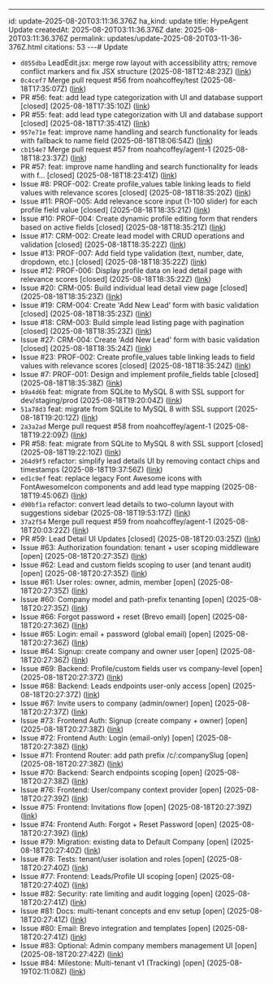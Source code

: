 ---
id: update-2025-08-20T03:11:36.376Z
ha_kind: update
title: HypeAgent Update
createdAt: 2025-08-20T03:11:36.376Z
date: 2025-08-20T03:11:36.376Z
permalink: updates/update-2025-08-20T03-11-36-376Z.html
citations: 53
---# Update

- `d855dba` LeadEdit.jsx: merge row layout with accessibility attrs; remove conflict markers and fix JSX structure (2025-08-18T12:48:23Z) ([link](https://github.com/noahcoffey/bizd/commit/d855dba88dbc411d5dd10a048e50b4f0de56dc05))
- `0c4cef7` Merge pull request #56 from noahcoffey/test (2025-08-18T17:35:07Z) ([link](https://github.com/noahcoffey/bizd/commit/0c4cef7a7e8c65dec8584ae7042da53f37f334c9))
- PR #56: feat: add lead type categorization with UI and database support [closed] (2025-08-18T17:35:10Z) ([link](https://github.com/noahcoffey/bizd/pull/56))
- PR #55: feat: add lead type categorization with UI and database support [closed] (2025-08-18T17:35:41Z) ([link](https://github.com/noahcoffey/bizd/pull/55))
- `957e71e` feat: improve name handling and search functionality for leads with fallback to name field (2025-08-18T18:06:54Z) ([link](https://github.com/noahcoffey/bizd/commit/957e71e4efd8c6b2259fab93a5fca67570e27fdc))
- `cb154e7` Merge pull request #57 from noahcoffey/agent-1 (2025-08-18T18:23:37Z) ([link](https://github.com/noahcoffey/bizd/commit/cb154e76801e94cd0e17823615a6bb21513f2173))
- PR #57: feat: improve name handling and search functionality for leads with f… [closed] (2025-08-18T18:23:41Z) ([link](https://github.com/noahcoffey/bizd/pull/57))
- Issue #8: PROF-002: Create profile_values table linking leads to field values with relevance scores [closed] (2025-08-18T18:35:20Z) ([link](https://github.com/noahcoffey/bizd/issues/8))
- Issue #11: PROF-005: Add relevance score input (1-100 slider) for each profile field value [closed] (2025-08-18T18:35:21Z) ([link](https://github.com/noahcoffey/bizd/issues/11))
- Issue #10: PROF-004: Create dynamic profile editing form that renders based on active fields [closed] (2025-08-18T18:35:21Z) ([link](https://github.com/noahcoffey/bizd/issues/10))
- Issue #17: CRM-002: Create lead model with CRUD operations and validation [closed] (2025-08-18T18:35:22Z) ([link](https://github.com/noahcoffey/bizd/issues/17))
- Issue #13: PROF-007: Add field type validation (text, number, date, dropdown, etc.) [closed] (2025-08-18T18:35:22Z) ([link](https://github.com/noahcoffey/bizd/issues/13))
- Issue #12: PROF-006: Display profile data on lead detail page with relevance scores [closed] (2025-08-18T18:35:22Z) ([link](https://github.com/noahcoffey/bizd/issues/12))
- Issue #20: CRM-005: Build individual lead detail view page [closed] (2025-08-18T18:35:23Z) ([link](https://github.com/noahcoffey/bizd/issues/20))
- Issue #19: CRM-004: Create 'Add New Lead' form with basic validation [closed] (2025-08-18T18:35:23Z) ([link](https://github.com/noahcoffey/bizd/issues/19))
- Issue #18: CRM-003: Build simple lead listing page with pagination [closed] (2025-08-18T18:35:23Z) ([link](https://github.com/noahcoffey/bizd/issues/18))
- Issue #27: CRM-004: Create 'Add New Lead' form with basic validation [closed] (2025-08-18T18:35:24Z) ([link](https://github.com/noahcoffey/bizd/issues/27))
- Issue #23: PROF-002: Create profile_values table linking leads to field values with relevance scores [closed] (2025-08-18T18:35:24Z) ([link](https://github.com/noahcoffey/bizd/issues/23))
- Issue #7: PROF-001: Design and implement profile_fields table [closed] (2025-08-18T18:35:38Z) ([link](https://github.com/noahcoffey/bizd/issues/7))
- `b9a4d6b` feat: migrate from SQLite to MySQL 8 with SSL support for dev/staging/prod (2025-08-18T19:20:04Z) ([link](https://github.com/noahcoffey/bizd/commit/b9a4d6b29121b3bb492a1a7a8901089ff8e2ad90))
- `51a78d3` feat: migrate from SQLite to MySQL 8 with SSL support (2025-08-18T19:20:12Z) ([link](https://github.com/noahcoffey/bizd/commit/51a78d37f5ae007d733c14bcbdb536db8702c216))
- `2a3a2ad` Merge pull request #58 from noahcoffey/agent-1 (2025-08-18T19:22:09Z) ([link](https://github.com/noahcoffey/bizd/commit/2a3a2ad560eb7522081431000298a36effaee7e8))
- PR #58: feat: migrate from SQLite to MySQL 8 with SSL support [closed] (2025-08-18T19:22:10Z) ([link](https://github.com/noahcoffey/bizd/pull/58))
- `264d9f5` refactor: simplify lead details UI by removing contact chips and timestamps (2025-08-18T19:37:56Z) ([link](https://github.com/noahcoffey/bizd/commit/264d9f5815e75da76244725af144dfe01d12cc3d))
- `ed1c9ef` feat: replace legacy Font Awesome icons with FontAwesomeIcon components and add lead type mapping (2025-08-18T19:45:06Z) ([link](https://github.com/noahcoffey/bizd/commit/ed1c9ef12e6fbb64a2f999f5a1938531e5dc65a9))
- `d90bf1a` refactor: convert lead details to two-column layout with suggestions sidebar (2025-08-18T19:53:17Z) ([link](https://github.com/noahcoffey/bizd/commit/d90bf1a2e24a33ec1b17f9d29bd1ee206eaeac7c))
- `37a2f54` Merge pull request #59 from noahcoffey/agent-1 (2025-08-18T20:03:22Z) ([link](https://github.com/noahcoffey/bizd/commit/37a2f5443366263b164a71a93c9467979a867ba3))
- PR #59: Lead Detail UI Updates [closed] (2025-08-18T20:03:25Z) ([link](https://github.com/noahcoffey/bizd/pull/59))
- Issue #63: Authorization foundation: tenant + user scoping middleware [open] (2025-08-18T20:27:35Z) ([link](https://github.com/noahcoffey/bizd/issues/63))
- Issue #62: Lead and custom fields scoping to user (and tenant audit) [open] (2025-08-18T20:27:35Z) ([link](https://github.com/noahcoffey/bizd/issues/62))
- Issue #61: User roles: owner, admin, member [open] (2025-08-18T20:27:35Z) ([link](https://github.com/noahcoffey/bizd/issues/61))
- Issue #60: Company model and path-prefix tenanting [open] (2025-08-18T20:27:35Z) ([link](https://github.com/noahcoffey/bizd/issues/60))
- Issue #66: Forgot password + reset (Brevo email) [open] (2025-08-18T20:27:36Z) ([link](https://github.com/noahcoffey/bizd/issues/66))
- Issue #65: Login: email + password (global email) [open] (2025-08-18T20:27:36Z) ([link](https://github.com/noahcoffey/bizd/issues/65))
- Issue #64: Signup: create company and owner user [open] (2025-08-18T20:27:36Z) ([link](https://github.com/noahcoffey/bizd/issues/64))
- Issue #69: Backend: Profile/custom fields user vs company-level [open] (2025-08-18T20:27:37Z) ([link](https://github.com/noahcoffey/bizd/issues/69))
- Issue #68: Backend: Leads endpoints user-only access [open] (2025-08-18T20:27:37Z) ([link](https://github.com/noahcoffey/bizd/issues/68))
- Issue #67: Invite users to company (admin/owner) [open] (2025-08-18T20:27:37Z) ([link](https://github.com/noahcoffey/bizd/issues/67))
- Issue #73: Frontend Auth: Signup (create company + owner) [open] (2025-08-18T20:27:38Z) ([link](https://github.com/noahcoffey/bizd/issues/73))
- Issue #72: Frontend Auth: Login (email-only) [open] (2025-08-18T20:27:38Z) ([link](https://github.com/noahcoffey/bizd/issues/72))
- Issue #71: Frontend Router: add path prefix /c/:companySlug [open] (2025-08-18T20:27:38Z) ([link](https://github.com/noahcoffey/bizd/issues/71))
- Issue #70: Backend: Search endpoints scoping [open] (2025-08-18T20:27:38Z) ([link](https://github.com/noahcoffey/bizd/issues/70))
- Issue #76: Frontend: User/company context provider [open] (2025-08-18T20:27:39Z) ([link](https://github.com/noahcoffey/bizd/issues/76))
- Issue #75: Frontend: Invitations flow [open] (2025-08-18T20:27:39Z) ([link](https://github.com/noahcoffey/bizd/issues/75))
- Issue #74: Frontend Auth: Forgot + Reset Password [open] (2025-08-18T20:27:39Z) ([link](https://github.com/noahcoffey/bizd/issues/74))
- Issue #79: Migration: existing data to Default Company [open] (2025-08-18T20:27:40Z) ([link](https://github.com/noahcoffey/bizd/issues/79))
- Issue #78: Tests: tenant/user isolation and roles [open] (2025-08-18T20:27:40Z) ([link](https://github.com/noahcoffey/bizd/issues/78))
- Issue #77: Frontend: Leads/Profile UI scoping [open] (2025-08-18T20:27:40Z) ([link](https://github.com/noahcoffey/bizd/issues/77))
- Issue #82: Security: rate limiting and audit logging [open] (2025-08-18T20:27:41Z) ([link](https://github.com/noahcoffey/bizd/issues/82))
- Issue #81: Docs: multi-tenant concepts and env setup [open] (2025-08-18T20:27:41Z) ([link](https://github.com/noahcoffey/bizd/issues/81))
- Issue #80: Email: Brevo integration and templates [open] (2025-08-18T20:27:41Z) ([link](https://github.com/noahcoffey/bizd/issues/80))
- Issue #83: Optional: Admin company members management UI [open] (2025-08-18T20:27:42Z) ([link](https://github.com/noahcoffey/bizd/issues/83))
- Issue #84: Milestone: Multi-tenant v1 (Tracking) [open] (2025-08-19T02:11:08Z) ([link](https://github.com/noahcoffey/bizd/issues/84))

